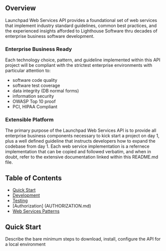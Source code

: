 ## Overview
Launchpad Web Services API provides a foundational set of web services that implement industry standard guidelines, common best practices, and the experienced insights afforded to Lighthouse Software thru decades of enterprise business software development. 

### Enterprise Business Ready
Each technology choice, pattern, and guideline implemented within this API project will be compliant with the strictest enterprise environments with particular attention to:
* software code quality
* software test coverage
* data integrity (DB normal forms)
* information security
* OWASP Top 10 proof
* PCI, HIPAA Compliant

### Extensible Platform
The primary purpose of the Launchpad Web Services API is to provide all enterprise business components necessary to kick start a project on day 1, plus a well defined guideline that instructs developers how to expand the codebase from day 1. Each web service implementation is a refernece implementation that can be copied and followed verbatim, and when in doubt, refer to the extensive documentation linked within this README.md file. 

## Table of Contents
* [Quick Start](#quick-start)
* [Development](DEVELOP.md)
* [Testing](TESTING.md)
* [Authorization] (AUTHORIZATION.md)
* [Web Services Patterns](WEB-SERVICE-PATTERNS.md)

## Quick Start
Describe the bare minimum steps to download, install, configure the API for a local environment
